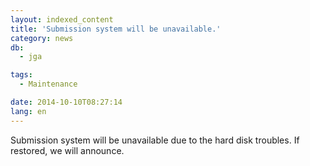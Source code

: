 ```yaml
---
layout: indexed_content
title: 'Submission system will be unavailable.'
category: news
db:
  - jga

tags:
  - Maintenance

date: 2014-10-10T08:27:14
lang: en
---
```


Submission system will be unavailable due to the hard disk troubles. If restored, we will announce.
